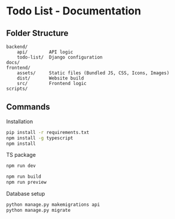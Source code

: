 # Todo List - Documentation

## Folder Structure
```
backend/            
    api/        API logic
    todo-list/  Django configuration
docs/               
frontend/          
    assets/     Static files (Bundled JS, CSS, Icons, Images)
    dist/       Website build
    src/        Frontend logic
scripts/            
```

## Commands
Installation
```bash
pip install -r requirements.txt
npm install -g typescript
npm install
```

TS package
```bash
npm run dev

npm run build
npm run preview
```

Database setup
```bash
python manage.py makemigrations api
python manage.py migrate
```
